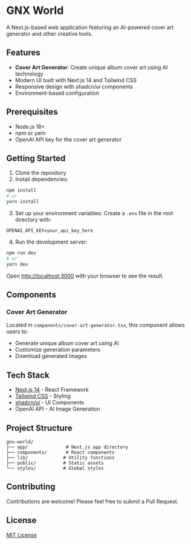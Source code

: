 # GNX World

A Next.js-based web application featuring an AI-powered cover art generator and other creative tools.

## Features

- **Cover Art Generator**: Create unique album cover art using AI technology
- Modern UI built with Next.js 14 and Tailwind CSS
- Responsive design with shadcn/ui components
- Environment-based configuration

## Prerequisites

- Node.js 18+
- npm or yarn
- OpenAI API key for the cover art generator

## Getting Started

1. Clone the repository
2. Install dependencies:

```bash
npm install
# or
yarn install
```

3. Set up your environment variables:
   Create a `.env` file in the root directory with:

```
OPENAI_API_KEY=your_api_key_here
```

4. Run the development server:

```bash
npm run dev
# or
yarn dev
```

Open [http://localhost:3000](http://localhost:3000) with your browser to see the result.

## Components

### Cover Art Generator

Located in `components/cover-art-generator.tsx`, this component allows users to:

- Generate unique album cover art using AI
- Customize generation parameters
- Download generated images

## Tech Stack

- [Next.js 14](https://nextjs.org/) - React Framework
- [Tailwind CSS](https://tailwindcss.com/) - Styling
- [shadcn/ui](https://ui.shadcn.com/) - UI Components
- OpenAI API - AI Image Generation

## Project Structure

```
gnx-world/
├── app/              # Next.js app directory
├── components/       # React components
├── lib/             # Utility functions
├── public/          # Static assets
└── styles/          # Global styles
```

## Contributing

Contributions are welcome! Please feel free to submit a Pull Request.

## License

[MIT License](LICENSE)
